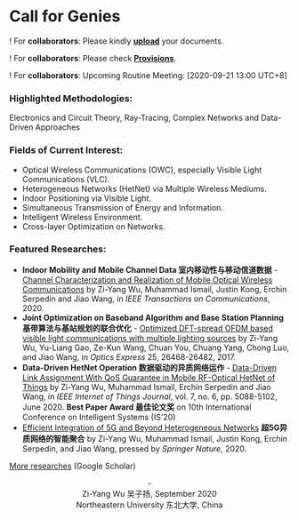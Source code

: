 # Call for Genies
! For **collaborators**: Please kindly [**upload**](https://github.com/aladdin-neu/Meeting-Documents) your documents. 

! For **collaborators**: Please check [**Provisions**](https://github.com/aladdin-neu/Meeting-Documents/blob/master/%E6%9A%82%E8%A1%8C%E8%A7%84%E5%AE%9A.md).

! For **collaborators**: Upcoming Routine Meeting: [2020-09-21 13:00 UTC+8]

### Highlighted Methodologies:
Electronics and Circuit Theory, Ray-Tracing, Complex Networks and Data-Driven Approaches

### Fields of Current Interest:
- Optical Wireless Communications (OWC), especially Visible Light Communications (VLC).
- Heterogeneous Networks (HetNet) via Multiple Wireless Mediums.
- Indoor Positioning via Visible Light.
- Simultaneous Transmission of Energy and Information.
- Intelligent Wireless Environment.
- Cross-layer Optimization on Networks.

### Featured Researches:
- **Indoor Mobility and Mobile Channel Data 室内移动性与移动信道数据** - [Channel Characterization and Realization of Mobile Optical Wireless Communications](https://ieeexplore.ieee.org/abstract/document/9140033) by Zi-Yang Wu, Muhammad Ismail, Justin Kong, Erchin Serpedin and Jiao Wang, in _IEEE Transactions on Communications_, 2020.
- **Joint Optimization on Baseband Algorithm and Base Station Planning 基带算法与基站规划的联合优化** - [Optimized DFT-spread OFDM based visible light communications with multiple lighting sources](https://www.osapublishing.org/oe/abstract.cfm?uri=oe-25-22-26468) by Zi-Yang Wu, Yu-Liang Gao, Ze-Kun Wang, Chuan You, Chuang Yang, Chong Luo, and Jiao Wang, in _Optics Express_ 25, 26468-26482, 2017.
- **Data-Driven HetNet Operation 数据驱动的异质网络运作** - [Data-Driven Link Assignment With QoS Guarantee in Mobile RF-Optical HetNet of Things](https://ieeexplore.ieee.org/stamp/stamp.jsp?tp=&arnumber=9007356&isnumber=9115800) by Zi-Yang Wu, Muhammad Ismail, Erchin Serpedin and Jiao Wang, in _IEEE Internet of Things Journal_, vol. 7, no. 6, pp. 5088-5102, June 2020. **Best Paper Award 最佳论文奖** on 10th International Conference on Intelligent Systems (IS'20)
- [Efficient Integration of 5G and Beyond Heterogeneous Networks](https://link.springer.com/book/10.1007%2F978-981-15-6938-8) **超5G异质网络的智能聚合** by Zi-Yang Wu, Muhammad Ismail, Justin Kong, Erchin Serpedin, and Jiao Wang, pressed by _Springer Nature_, 2020.

[More researches](https://scholar.google.com.hk/citations?user=BDEsGscAAAAJ&hl=zh-CN) (Google Scholar)

<center> - </center>

<center>Zi-Yang Wu 吴子扬, September 2020</center>

<center>Northeastern University 东北大学, China</center>

